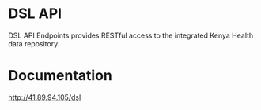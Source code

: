 # DSL API
DSL API Endpoints provides RESTful access to the integrated Kenya Health data repository.

# Documentation
http://41.89.94.105/dsl

